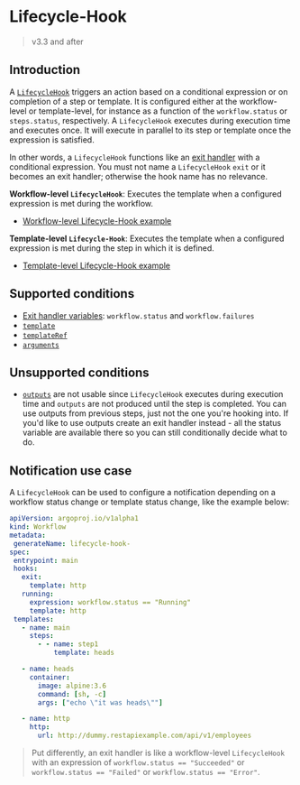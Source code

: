 # Lifecycle-Hook

> v3.3 and after

## Introduction

A [`LifecycleHook`](fields.md#lifecyclehook) triggers an action based on a conditional expression or on completion of a step or template. It is configured either at the workflow-level or template-level, for instance as a function of the `workflow.status` or `steps.status`, respectively. A `LifecycleHook` executes during execution time and executes once. It will execute in parallel to its step or template once the expression is satisfied.

In other words, a `LifecycleHook` functions like an [exit handler](https://github.com/argoproj/argo-workflows/blob/main/examples/exit-handlers.yaml) with a conditional expression. You must not name a `LifecycleHook` `exit` or it becomes an exit handler; otherwise the hook name has no relevance.

**Workflow-level `LifecycleHook`**: Executes the template when a configured expression is met during the workflow.

- [Workflow-level Lifecycle-Hook example](https://github.com/argoproj/argo-workflows/blob/main/examples/life-cycle-hooks-wf-level.yaml)

**Template-level `Lifecycle-Hook`**: Executes the template when a configured expression is met during the step in which it is defined.

- [Template-level Lifecycle-Hook example](https://github.com/argoproj/argo-workflows/blob/main/examples/life-cycle-hooks-tmpl-level.yaml)

## Supported conditions

- [Exit handler variables](variables.md#exit-handler): `workflow.status` and `workflow.failures`
- [`template`](fields.md#template)
- [`templateRef`](fields.md#templateref)
- [`arguments`](https://github.com/argoproj/argo-workflows/blob/main/examples/conditionals.yaml)

## Unsupported conditions

- [`outputs`](fields.md#outputs) are not usable since `LifecycleHook` executes during execution time and `outputs` are not produced until the step is completed. You can use outputs from previous steps, just not the one you're hooking into. If you'd like to use outputs create an exit handler instead - all the status variable are available there so you can still conditionally decide what to do.

## Notification use case

A `LifecycleHook` can be used to configure a notification depending on a workflow status change or template status change, like the example below:

```yaml
apiVersion: argoproj.io/v1alpha1
kind: Workflow
metadata:
 generateName: lifecycle-hook-
spec:
 entrypoint: main
 hooks:
   exit:
     template: http
   running:
     expression: workflow.status == "Running"
     template: http
 templates:
   - name: main
     steps:
       - - name: step1
           template: heads

   - name: heads
     container:
       image: alpine:3.6
       command: [sh, -c]
       args: ["echo \"it was heads\""]

   - name: http
     http:
       url: http://dummy.restapiexample.com/api/v1/employees
```

> Put differently, an exit handler is like a workflow-level `LifecycleHook` with an expression of `workflow.status == "Succeeded"` or `workflow.status == "Failed"` or `workflow.status == "Error"`.
